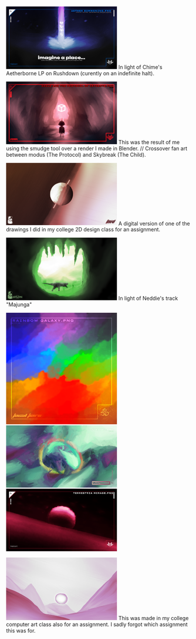 <img src="Images/Images for 'art'/SM/Aether Summoning.png" width="60%"> In light of Chime's Aetherborne LP on Rushdown (curently on an indefinite halt).

<img src="Images/Images for 'art'/SM/Child and the Protocol of Cryosote.png" width="60%"> This was the result of me using the smudge tool over a render I made in Blender. // Crossover fan art between modus (The Protocol) and Skybreak (The Child).

<img src="Images/Images for 'art'/SM/Contrast.png" width="60%" alt-text="Contrast"> A digital version of one of the drawings I did in my college 2D design class for an assignment.

<img src="Images/Images for 'art'/SM/Majunga.png" width="60%" alt-text="Majunga"> In light of Neddie's track "Majunga"

<img src="Images/Images for 'art'/SM/Rainbow Galaxy.png" width="60%">

<img src="Images/Images for 'art'/SM/Sykadel.png" width="60%">

<img src="Images/Images for 'art'/SM/Terrestria Mirage.png" width="60%">

<img src="Images/Images for 'art'/SM/Valley NO WM.png" width="60%" alt-text="Majunga"> This was made in my college computer art class also for an assignment. I sadly forgot which assignment this was for.
